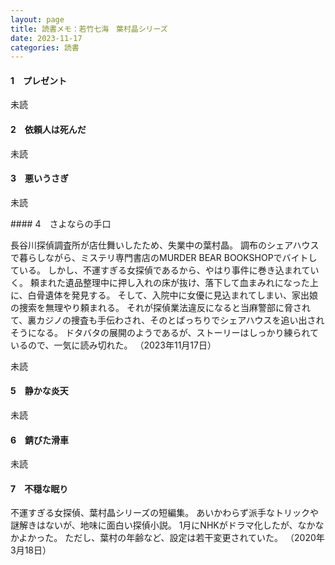 ```yaml
---
layout: page
title: 読書メモ：若竹七海　葉村晶シリーズ
date: 2023-11-17
categories: 読書
---
```

#### 1　プレゼント

未読

#### 2　依頼人は死んだ

未読

#### 3　悪いうさぎ

未読

<div id="4"></div>
#### 4　さよならの手口

長谷川探偵調査所が店仕舞いしたため、失業中の葉村晶。
調布のシェアハウスで暮らしながら、ミステリ専門書店のMURDER BEAR BOOKSHOPでバイトしている。
しかし、不運すぎる女探偵であるから、やはり事件に巻き込まれていく。
頼まれた遺品整理中に押し入れの床が抜け、落下して血まみれになった上に、白骨遺体を発見する。
そして、入院中に女優に見込まれてしまい、家出娘の捜索を無理やり頼まれる。
それが探偵業法違反になると当麻警部に脅されて、裏カジノの捜査も手伝わされ、そのとばっちりでシェアハウスを追い出されそうになる。
ドタバタの展開のようであるが、ストーリーはしっかり練られているので、一気に読み切れた。
（2023年11月17日）

未読

#### 5　静かな炎天

未読

#### 6　錆びた滑車

未読

#### 7　不穏な眠り

不運すぎる女探偵、葉村晶シリーズの短編集。
あいかわらず派手なトリックや謎解きはないが、地味に面白い探偵小説。
1月にNHKがドラマ化したが、なかなかよかった。
ただし、葉村の年齢など、設定は若干変更されていた。
（2020年3月18日）
